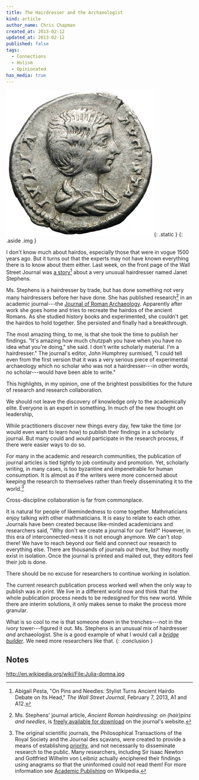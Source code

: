 ```yaml
---
title: The Hairdresser and the Archaeologist 
kind: article
author_name: Chris Chapman
created_at: 2013-02-12
updated_at: 2013-02-12
published: false
tags:
  - Connections
  - Holism
  - Opinionated
has_media: true
---
```


![Coin of Julia Domna I](Julia-domna.jpg){: .static }
{: .aside .img }

I don't know much about hairdos, especially those that were in vogue <span
class="oldstyle">1500</span> years ago. But it turns out that the experts may
not have known everything there is to know about them either. Last week, on the
front page of the Wall Street Journal was [a
story](http://online.wsj.com/article/SB10001424127887324900204578286272195339456.html)[^1]
about a very unusual hairdresser named Janet Stephens. 

<!--MORE-->

Ms. Stephens is a hairdresser by trade, but has done something not very many
hairdressers before her have done. She has published research[^ja] in an
academic journal---the [Journal of Roman
Archaeology](http://www.journalofromanarch.com/). Apparently after work she
goes home and tries to recreate the hairdos of the ancient Romans. As she
studied history books and experimented, she couldn't get the hairdos to hold
together. She persisted and finally had a breakthrough. 

The most amazing thing, to me, is that she took the time to publish her
findings. "It's amazing how much chutzpah you have when you have no idea what
you're doing," she said. I don't write scholarly material. I'm a hairdresser."
The journal's editor, John Humphrey surmised, "I could tell even from the first
version that it was a very serious piece of experimental archaeology which no
scholar who was not a hairdresser---in other words, no scholar---would have
been able to write."

This highlights, in my opinion, one of the brightest possibilities for the
future of research and research collaboration.

We should not leave the discovery of knowledge only to the academically elite.
Everyone is an expert in something. In much of the new thought on leadership, 

While practitioners discover new things every day, few take the time (or would
even want to learn _how_) to publish their findings in a scholarly journal. But
many could and *would* participate in the research process, if there were
easier ways to do so.

For many in the academic and research communities, the publication of journal
articles is tied tightly to job continuity and promotion. Yet, scholarly
writing, in many cases, is too byzantine and impenetrable for human
consumption. It is almost as if the writers were more concerned about keeping
the research to themselves rather than freely disseminating it to the
world.[^1st-journals]

Cross-discipline collaboration is far from commonplace.

It is natural for people of likemindedness to come together. Mathmaticians
enjoy talking with other mathmaticians. It is easy to relate to each other.
Journals have been created because like-minded academicians and researchers
said, "Why don't we create a journal for our field?" However, in this era of
interconnected-ness it is not enough anymore. We can't stop there! We have to
reach beyond our field and connect our research to everything else. There are
thousands of journals out there, but they mostly exist in isolation. Once the
journal is printed and mailed out, they editors feel their job is done. 

There should be no excuse for researchers to continue working in isolation. 

The current research publication process worked well when the only way to
publish was in print. We live in a different world now and think that the whole
publication process needs to be redesigned for this new world. While there are
interim solutions, it only makes sense to make the process more granular.

What is so cool to me is that someone down in the trenches---not in the ivory
tower---figured it out. Ms. Stephens is an unusual mix of hairdresser *and*
archaeologist. She is a good example of what I would call a [_bridge builder_](/research/#p[OwgWnb],h[OwgWnb,3]). We need more researchers like that.
{: .conclusion }



## Notes

[^1]: Abigail Pesta, "On Pins and Needles: Stylist Turns Ancient Hairdo Debate
    on Its Head," <i>The Wall Street Journal</i>, February 7, 2013, A1 and A12.

[^ja]: Ms. Stephens' journal article, _Ancient Roman hairdressing: on
    (hair)pins and needles_, is
    [freely available for download](http://www.journalofromanarch.com/samples.html)
    on the journal's website.

[^1st-journals]: 
    The original scientific journals, the Philosophical Transactions of the
    Royal Society and the Journal des sçavans, were created to provide a means
    of establishing
    [priority](http://en.wikipedia.org/wiki/Scientific_priority), and not
    necessarily to disseminate research to the public. Many researchers,
    including Sir Isaac Newton and Gottfried Wilhelm von Leibniz actually
    enciphered their findings using anagrams so that the uninformed could not
    read them! For more information see
    [Academic
    Publishing](http://en.wikipedia.org/wiki/Academic_publishing#History) on
    Wikipedia.


[^2]: http://www.thehistoryblog.com/archives/14729

http://en.wikipedia.org/wiki/File:Julia-domna.jpg

